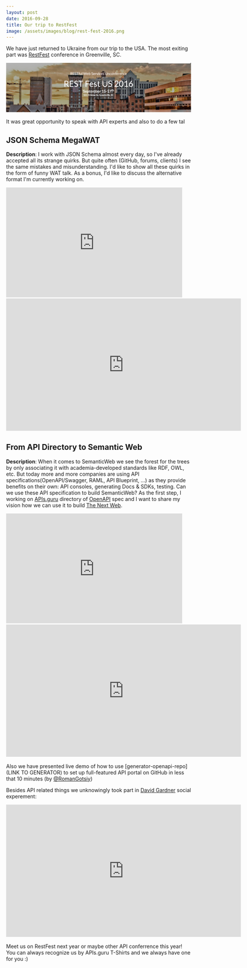 ```yaml
---
layout: post
date: 2016-09-28
title: Our trip to RestFest
image: /assets/images/blog/rest-fest-2016.png
---
```


We have just returned to Ukraine from our trip to the USA.
The most exiting part was [RestFest](https://2016.restfest.org/us/) conference in Greenville, SC.

[![RestFest 2016](/assets/images/blog/rest-fest-2016.png)](https://2016.restfest.org/us/)

It was great opportunity to speak with API experts and also to do a few tal
<!--more-->

## JSON Schema MegaWAT

**Description**: I work with JSON Schema almost every day, so I've already accepted all its strange quirks.
But quite often (GitHub, forums, clients) I see the same mistakes and misunderstanding.
I'd like to show all these quirks in the form of funny WAT talk.
As a bonus, I'd like to discuss the alternative format I'm currently working on.

<iframe src="https://docs.google.com/presentation/d/1KH5hEAn8zjdwP1XtRmCQ-eTssiJcPqBRBK4Ey4o92oQ/embed?start=false&loop=false&delayms=3000" frameborder="0" width="480" height="299" allowfullscreen="true" mozallowfullscreen="true" webkitallowfullscreen="true"></iframe>
<iframe src="https://player.vimeo.com/video/183110962" width="640" height="360" frameborder="0" webkitallowfullscreen mozallowfullscreen allowfullscreen></iframe>

## From API Directory to Semantic Web
**Description**: When it comes to SemanticWeb we see the forest for the trees by only associating it with academia-developed standards like RDF, OWL, etc.
But today more and more companies are using API specifications(OpenAPI/Swagger, RAML, API Blueprint, ...) as they provide benefits on their own: API consoles, generating Docs & SDKs, testing.
Can we use these API specification to build SemanticWeb?
As the first step, I working on [APIs.guru](https://APIs.guru) directory of [OpenAPI](https://openapis.org/) spec and I want to
share my vision how we can use it to build [The Next Web](https://www.ted.com/talks/tim_berners_lee_on_the_next_web?language=en).

<iframe src="https://docs.google.com/presentation/d/12F5KwBAgLNZVcF4PCKIWzpJcPwrkFxZGh3NcZVHpK6s/embed?start=false&loop=false&delayms=3000" frameborder="0" width="480" height="299" allowfullscreen="true" mozallowfullscreen="true" webkitallowfullscreen="true"></iframe>
<iframe src="https://player.vimeo.com/video/184336552" width="640" height="360" frameborder="0" webkitallowfullscreen mozallowfullscreen allowfullscreen></iframe>

Also we have presented live demo of how to use [generator-openapi-repo](LINK TO GENERATOR) to set up full-featured API portal on GitHub in less that 10 minutes (by [@RomanGotsiy](https://github.com/RomanGotsiy))

Besides API related things we unknowingly took part in [David Gardner](https://github.com/RESTFest/2016-Greenville/wiki/David-Gardner) social experement:
<iframe src="https://player.vimeo.com/video/183814795" width="640" height="360" frameborder="0" webkitallowfullscreen mozallowfullscreen allowfullscreen></iframe>

Meet us on RestFest next year or maybe other API conferrence this year!
You can always recognize us by APIs.guru T-Shirts and we always have one for you :)
